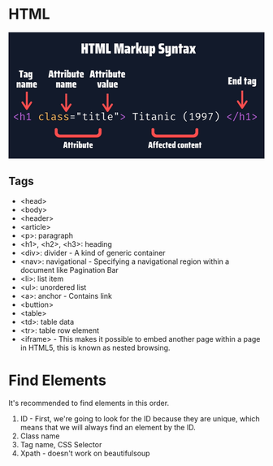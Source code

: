 # HTML
![HTML Syntax](../images/html_syntax.png)
## Tags
- \<head> 
- \<body>
- \<header>
- \<article>
- \<p>: paragraph
- \<h1>, \<h2>, \<h3>: heading 
- \<div>: divider - A kind of generic container
- \<nav>: navigational - Specifying a navigational region within a document like Pagination Bar
- \<li>: list item
- \<ul>: unordered list
- \<a>: anchor - Contains link
- \<buttion>
- \<table>
- \<td>: table data
- \<tr>: table row element
- \<iframe> - This makes it possible to embed another page within a page in HTML5, this is known as nested browsing.

# Find Elements
It's recommended to find elements in this order.
1. ID - First, we're going to look for the ID because they are unique, which means that we will always find an element by the ID.
2. Class name
3. Tag name, CSS Selector
4. Xpath - doesn't work on beautifulsoup